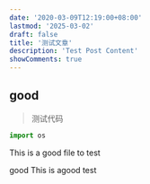 ```yaml
---
date: '2020-03-09T12:19:00+08:00'
lastmod: '2025-03-02'
draft: false
title: '测试文章'
description: 'Test Post Content'
showComments: true
---
```




## good

> 测试代码

```python
import os 
```

This is a good file to test

good This is agood test

